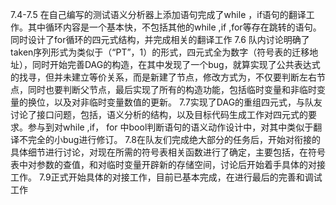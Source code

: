 
7.4-7.5
在自己编写的测试语义分析器上添加语句完成了while ，if语句的翻译工作。其中循环内容是一个基本快，不包括其他的while ,if ,for等存在跳转的语句。同时设计了for循环的四元式结构，并完成相关的翻译工作
7.6
队内讨论明确了taken序列形式为类似于（“PT”，1）的形式，四元式全为数字（符号表的迁移地址），同时开始完善DAG的构造，在其中发现了一个bug，就算实现了公共表达式的找寻，但并未建立等价关系，而是新建了节点，修改方式为，不仅要判断左右节点，同时也要判断父节点，最后实现了所有的构造功能，包括临时变量和非临时变量的换位，以及对非临时变量数值的更新。
7.7实现了DAG的重组四元式，与队友讨论了接口问题，包括，语义分析的结构，以及目标代码生成工作对四元式的要求。参与到对while ,if， for 中bool判断语句的语义动作设计中，对其中类似于翻译不完全的小bug进行修订。
7.8在队友们完成绝大部分的任务后，开始对衔接的具体细节进行讨论，对现在所需的符号表相关函数进行了确定，主要包括，在符号表中对参数的查值，和对临时变量开辟新的存储空间，讨论后开始着手具体的对接工作。
7.9正式开始具体的对接工作，目前已基本完成，在进行最后的完善和调试工作


